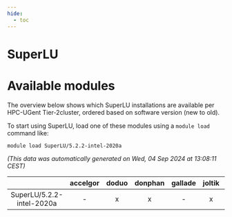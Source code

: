 ```yaml
---
hide:
  - toc
---
```


SuperLU
=======

# Available modules


The overview below shows which SuperLU installations are available per HPC-UGent Tier-2cluster, ordered based on software version (new to old).

To start using SuperLU, load one of these modules using a `module load` command like:

```shell
module load SuperLU/5.2.2-intel-2020a
```

*(This data was automatically generated on Wed, 04 Sep 2024 at 13:08:11 CEST)*  

| |accelgor|doduo|donphan|gallade|joltik|shinx|skitty|
| :---: | :---: | :---: | :---: | :---: | :---: | :---: | :---: |
|SuperLU/5.2.2-intel-2020a|-|x|x|-|x|-|x|
